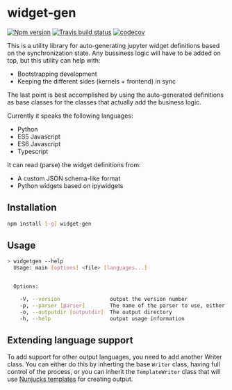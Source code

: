 # widget-gen


[![Npm version](https://img.shields.io/npm/v/widget-gen.svg)](https://www.npmjs.com/package/widget-gen)
[![Travis build status](https://travis-ci.org/vidartf/widget-gen.svg?branch=master)](https://travis-ci.org/vidartf/widget-gen)
[![codecov](https://codecov.io/gh/vidartf/widget-gen/branch/master/graph/badge.svg)](https://codecov.io/gh/vidartf/widget-gen)


This is a utility library for auto-generating jupyter widget definitions
based on the synchronization state. Any bussiness logic will have to be
added on top, but this utility can help with:

- Bootstrapping development
- Keeping the different sides (kernels + frontend) in sync

The last point is best accomplished by using the auto-generated definitions
as base classes for the classes that actually add the business logic.

Currently it speaks the following languages:

- Python
- ES5 Javascript
- ES6 Javascript
- Typescript

It can read (parse) the widget definitions from:

- A custom JSON schema-like format
- Python widgets based on ipywidgets


## Installation

```bash
npm install [-g] widget-gen
```

## Usage

```bash
> widgetgen --help
  Usage: main [options] <file> [languages...]


  Options:

    -V, --version                output the version number
    -p, --parser [parser]        The name of the parser to use, either "json" or "python".
    -o, --outputdir [outputdir]  The output directory
    -h, --help                   output usage information
```


## Extending language support

To add support for other output languages, you need to add another Writer class. You can either
do this by inherting the base `Writer` class, having full control of the process, or you can
inherit the `TemplateWriter` class that will use [Nunjucks templates](https://mozilla.github.io/nunjucks/templating.html) for creating output.
